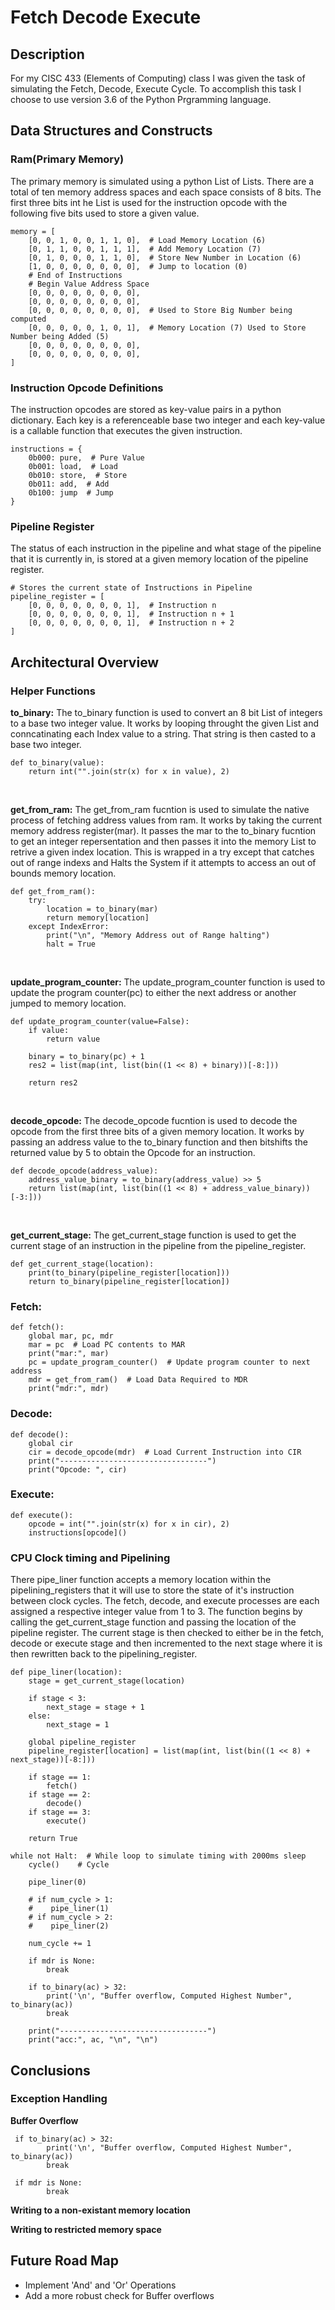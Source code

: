 # Fetch Decode Execute

## Description
<p> For my CISC 433 (Elements of Computing) class I was given the task of simulating the Fetch, Decode, Execute Cycle. To accomplish this task I choose to use version 3.6 of the Python Prgramming language. </p>


## Data Structures and Constructs

### Ram(Primary Memory)
<p>The primary memory is simulated using a python List of Lists. There are a total of ten memory address spaces and each space consists of 8 bits. The first three bits int he List is used for the instruction opcode with the following five bits used to store a given value.</p>

```
memory = [
    [0, 0, 1, 0, 0, 1, 1, 0],  # Load Memory Location (6)
    [0, 1, 1, 0, 0, 1, 1, 1],  # Add Memory Location (7)
    [0, 1, 0, 0, 0, 1, 1, 0],  # Store New Number in Location (6)
    [1, 0, 0, 0, 0, 0, 0, 0],  # Jump to location (0)
    # End of Instructions
    # Begin Value Address Space
    [0, 0, 0, 0, 0, 0, 0, 0],
    [0, 0, 0, 0, 0, 0, 0, 0],
    [0, 0, 0, 0, 0, 0, 0, 0],  # Used to Store Big Number being computed
    [0, 0, 0, 0, 0, 1, 0, 1],  # Memory Location (7) Used to Store Number being Added (5)
    [0, 0, 0, 0, 0, 0, 0, 0],
    [0, 0, 0, 0, 0, 0, 0, 0],
]
```

### Instruction Opcode Definitions
<p>The instruction opcodes are stored as key-value pairs in a python dictionary. Each key is a referenceable base two integer and each key-value is a callable function that executes the given instruction.</p>

```
instructions = {
    0b000: pure,  # Pure Value
    0b001: load,  # Load
    0b010: store,  # Store
    0b011: add,  # Add
    0b100: jump  # Jump
}
```


### Pipeline Register
<p>The status of each instruction in the pipeline and what stage of the pipeline that it is currently in, is stored at a given memory location of the pipeline register.</p>

```
# Stores the current state of Instructions in Pipeline
pipeline_register = [
    [0, 0, 0, 0, 0, 0, 0, 1],  # Instruction n
    [0, 0, 0, 0, 0, 0, 0, 1],  # Instruction n + 1
    [0, 0, 0, 0, 0, 0, 0, 1],  # Instruction n + 2
]
```


## Architectural Overview

### Helper Functions

<p><b>to_binary:</b> The to_binary function is used to convert an 8 bit List of integers to a base two integer value. It works by looping throught the given List and conncatinating each Index value to a string. That string is then casted to a base two integer.</p>

```
def to_binary(value):
    return int("".join(str(x) for x in value), 2)

``` 
<br/>


<p><b>get_from_ram:</b> The get_from_ram fucntion is used to simulate the native process of fetching address values from ram. It works by taking the current memory address register(mar). It passes the mar to the to_binary fucntion to  get an integer repersentation and then passes it into the memory List to retrive a given index location. This is wrapped in a try except that catches out of range indexs and Halts the System if it attempts to access an out of bounds memory location.</p>

```
def get_from_ram():
    try:
        location = to_binary(mar)
        return memory[location]
    except IndexError:
        print("\n", "Memory Address out of Range halting")
        halt = True
```
<br/>

<p><b>update_program_counter:</b> The update_program_counter function is used to update the program counter(pc) to either the next address or another jumped to memory location.</p>

```
def update_program_counter(value=False):
    if value:
        return value

    binary = to_binary(pc) + 1
    res2 = list(map(int, list(bin((1 << 8) + binary))[-8:]))

    return res2
``` 
<br/>

<p><b>decode_opcode:</b> The decode_opcode fucntion is used to decode the opcode from the first three bits of a given memory location. It works by passing an address value to the to_binary function and then bitshifts the returned value by 5 to obtain the Opcode for an instruction.</p>

``` 
def decode_opcode(address_value):
    address_value_binary = to_binary(address_value) >> 5
    return list(map(int, list(bin((1 << 8) + address_value_binary))[-3:]))
``` 
<br/>

<p><b>get_current_stage:</b> The get_current_stage function is used to get the current stage of an instruction in the pipeline from the pipeline_register.</p>

``` 
def get_current_stage(location):
    print(to_binary(pipeline_register[location]))
    return to_binary(pipeline_register[location])
``` 

### Fetch:
```
def fetch():
    global mar, pc, mdr
    mar = pc  # Load PC contents to MAR
    print("mar:", mar)
    pc = update_program_counter()  # Update program counter to next address
    mdr = get_from_ram()  # Load Data Required to MDR
    print("mdr:", mdr)
```

### Decode:
```
def decode():
    global cir
    cir = decode_opcode(mdr)  # Load Current Instruction into CIR
    print("---------------------------------")
    print("Opcode: ", cir)
```

### Execute:
```
def execute():
    opcode = int("".join(str(x) for x in cir), 2)
    instructions[opcode]()
```

### CPU Clock timing and Pipelining

<p>There pipe_liner function accepts a memory location within the pipelining_registers that it will use to store the state of it's instruction between clock cycles. The fetch, decode, and execute processes are each assigned a respective integer value from 1 to 3. The function begins by calling the get_current_stage function and passing the location of the pipeline register. The current stage is then checked to either be in the fetch, decode or execute stage and then incremented to the next stage where it is then rewritten back to the pipelining_register.<p>
    
```
def pipe_liner(location):
    stage = get_current_stage(location)

    if stage < 3:
        next_stage = stage + 1
    else:
        next_stage = 1

    global pipeline_register
    pipeline_register[location] = list(map(int, list(bin((1 << 8) + next_stage))[-8:]))

    if stage == 1:
        fetch()
    if stage == 2:
        decode()
    if stage == 3:
        execute()

    return True

```

```
while not Halt:  # While loop to simulate timing with 2000ms sleep
    cycle()    # Cycle

    pipe_liner(0)

    # if num_cycle > 1:
    #    pipe_liner(1)
    # if num_cycle > 2:
    #    pipe_liner(2)

    num_cycle += 1

    if mdr is None:
        break

    if to_binary(ac) > 32:
        print('\n', "Buffer overflow, Computed Highest Number", to_binary(ac))
        break

    print("---------------------------------")
    print("acc:", ac, "\n", "\n")
```

## Conclusions

### Exception Handling

<p><b>Buffer Overflow</b></p>

```
 if to_binary(ac) > 32:
        print('\n', "Buffer overflow, Computed Highest Number", to_binary(ac))
        break
```

```
 if mdr is None:
        break
```

<p><b>Writing to a non-existant memory location</b></p>
    
<p><b>Writing to restricted memory space</b></p>


## Future Road Map
<ul>
<li>Implement 'And' and 'Or' Operations</li>
<li>Add a more robust check for Buffer overflows</li>
</ul>
